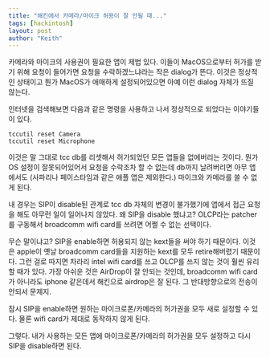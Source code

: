 ```yaml
---
title: "해킨에서 카메라/마이크 허용이 잘 안될 때..."
tags: [hackintosh]
layout: post
author: "Keith"
---
```


카메라와 마이크의 사용권이 필요한 앱이 제법 있다. 이들이 MacOS으로부터 허가를 받기 위해 요청이 들어가면 요청을 수락하겠느냐라는 작은 dialog가 뜬다. 이것은 정상적인 상태이고 뭔가 MacOS가 애매하게 설정되어있으면 아예 이런 dialog 자체가 뜨질 않는다.

인터넷을 검색해보면 다음과 같은 명령을 사용하고 나서 정상적으로 되었다는 이야기들이 있다.

```
tccutil reset Camera
tccutil reset Microphone
```

이것은 말 그대로 tcc db를 리셋해서 허가되었던 모든 앱들을 없에버리는 것이다. 뭔가 OS 설정이 잘못되어있어서 요청을 수락조차 할 수 없는데 db까지 날려버리면 아무 앱에서도 (사파리나 페이스타임과 같은 애플 앱은 제외한다.) 마이크와 카메라를 쓸 수 없게 된다.

내 경우는 SIP이 disable된 관계로 tcc db 자체의 변경이 불가했기에 앱에서 접근 요청을 해도 아무런 일이 일어나지 않았다. 왜 SIP을 disable 했냐고? OLCP라는 patcher를 구동해서 broadcomm wifi card를 쓰려면 어쩔 수 없는 선택이다.

무슨 말이냐고? SIP을 enable하면 허용되지 않는 kext들을 써야 하기 때문이다. 이것은 apple이 옛날 broadcomm card들을 지원하는 kext를 모두 retire해버렸기 때문이다. 그런 걸로 따지면 차라리 intel wifi card를 쓰고 OLCP를 쓰지 않는 것이 훨씬 유리할 때가 있다. 가장 아쉬운 것은 AirDrop이 잘 안되는 것인데, broadcomm wifi card가 아니라도 iphone 같은데서 해킨으로 airdrop은 잘 된다. 그 반대방향으로의 전송이 안되서 문제지.

잠시 SIP을 enable하면 원하는 마이크로폰/카메라의 허가권을 모두 새로 설정할 수 있다. 물론 wifi card가 제대로 동작하지 않게 된다.

그렇다. 내가 사용하는 모든 앱에 마이크로폰/카메라의 허가권을 모두 설정하고 다시 SIP을 disable하면 된다.


